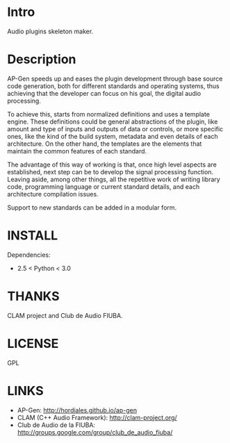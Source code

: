 Intro
=====

Audio plugins skeleton maker.

Description
===========

AP-Gen speeds up and eases the plugin development through base source code
generation, both for different standards and operating systems, thus achieving
that the developer can focus on his goal, the digital audio processing.

To achieve this, starts from normalized definitions and uses a template engine.
These definitions could be general abstractions of the plugin, like amount and
type of inputs and outputs of data or controls, or more specific ones, like the
kind of the build system, metadata and even details of each architecture. On
the other hand, the templates are the elements that maintain the common
features of each standard.

The advantage of this way of working is that, once high level aspects are
established, next step can be to develop the signal processing function.
Leaving aside, among other things, all the repetitive work of writing library
code, programming language or current standard details, and each architecture
compilation issues.

Support to new standards can be added in a modular form.

INSTALL
=======

Dependencies:
  
  * 2.5 < Python < 3.0
  
THANKS
======

CLAM project and Club de Audio FIUBA.

LICENSE
=======

GPL

LINKS
=====

 * AP-Gen: http://hordiales.github.io/ap-gen
 * CLAM (C++ Audio Framework): http://clam-project.org/ 
 * Club de Audio de la FIUBA: http://groups.google.com/group/club_de_audio_fiuba/
